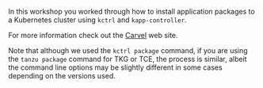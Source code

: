 In this workshop you worked through how to install application packages
to a Kubernetes cluster using `kctrl` and `kapp-controller`.

For more information check out the [Carvel](https://carvel.dev/) web site.

Note that although we used the `kctrl package` command, if you are using the
`tanzu package` command for TKG or TCE, the process is similar, albeit the
command line options may be slightly different in some cases depending on the
versions used.
